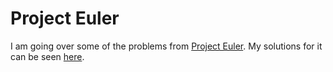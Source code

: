 # Project Euler
I am going over some of the problems from [Project Euler](https://projecteuler.net/). My solutions for it can be seen [here](https://github.com/nikitavoloboev/euler).